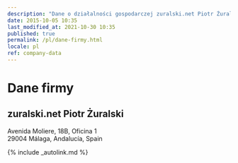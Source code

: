 ```yaml
---
description: "Dane o działalności gospodarczej zuralski.net Piotr Żuralski"
date: 2015-10-05 10:35
last_modified_at: 2021-10-30 10:35
published: true
permalink: /pl/dane-firmy.html
locale: pl
ref: company-data
---
```


# Dane firmy

<div itemscope itemtype="https://schema.org/Organization">
  <h2 itemprop="name">zuralski.net Piotr Żuralski</h2>

  <div itemprop="address" itemscope itemtype="https://schema.org/PostalAddress">
    <span itemprop="streetAddress">Avenida Moliere, 18B, Oficina 1</span><br />
    <span itemprop="postalCode">29004</span>
    <span itemprop="addressLocality">Málaga, Andalucía</span>,
    <span itemprop="addressRegion">Spain</span>
</div>

{% include _autolink.md %}

